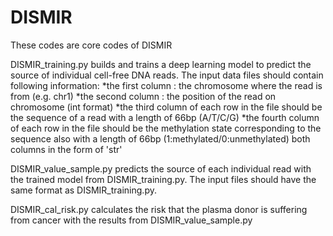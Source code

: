 # DISMIR
These codes are core codes of DISMIR

DISMIR_training.py builds and trains a deep learning model to predict the source of individual cell-free DNA reads. The input data files should contain following information:
*the first column : the chromosome where the read is from (e.g. chr1)
*the second column : the position of the read on chromosome (int format)
*the third column of each row in the file should be the sequence of a read with a length of 66bp (A/T/C/G)
*the fourth column of each row in the file should be the methylation state corresponding to the sequence also with a length of 66bp (1:methylated/0:unmethylated) both columns in the form of 'str'
    
DISMIR_value_sample.py predicts the source of each individual read with the trained model from DISMIR_training.py. The input files should have the same format as DISMIR_training.py.

DISMIR_cal_risk.py calculates the risk that the plasma donor is suffering from cancer with the results from DISMIR_value_sample.py

